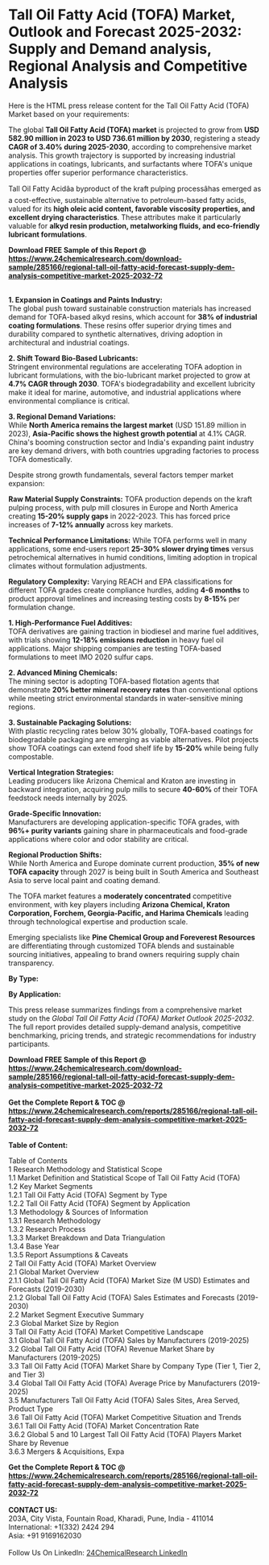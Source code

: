<h1>Tall Oil Fatty Acid (TOFA) Market, Outlook and Forecast 2025-2032: Supply and Demand analysis, Regional Analysis and Competitive Analysis</h1><p>Here is the HTML press release content for the Tall Oil Fatty Acid (TOFA) Market based on your requirements:


</p><p>The global <strong>Tall Oil Fatty Acid (TOFA) market</strong> is projected to grow from <strong>USD 582.90 million in 2023 to USD 736.61 million by 2030</strong>, registering a steady <strong>CAGR of 3.40% during 2025-2030</strong>, according to comprehensive market analysis. This growth trajectory is supported by increasing industrial applications in coatings, lubricants, and surfactants where TOFA's unique properties offer superior performance characteristics.</p><p>Tall Oil Fatty Acidâa byproduct of the kraft pulping processâhas emerged as a cost-effective, sustainable alternative to petroleum-based fatty acids, valued for its <strong>high oleic acid content, favorable viscosity properties, and excellent drying characteristics</strong>. These attributes make it particularly valuable for <strong>alkyd resin production, metalworking fluids, and eco-friendly lubricant formulations</strong>.</p><div><b>Download FREE Sample of this Report @ 
            <a href="https://www.24chemicalresearch.com/download-sample/285166/regional-tall-oil-fatty-acid-forecast-supply-dem-analysis-competitive-market-2025-2032-72">
            https://www.24chemicalresearch.com/download-sample/285166/regional-tall-oil-fatty-acid-forecast-supply-dem-analysis-competitive-market-2025-2032-72</a></b></div><br><p><strong>1. Expansion in Coatings and Paints Industry:</strong><br>
The global push toward sustainable construction materials has increased demand for TOFA-based alkyd resins, which account for <strong>38% of industrial coating formulations</strong>. These resins offer superior drying times and durability compared to synthetic alternatives, driving adoption in architectural and industrial coatings.</p><p><strong>2. Shift Toward Bio-Based Lubricants:</strong><br>
Stringent environmental regulations are accelerating TOFA adoption in lubricant formulations, with the bio-lubricant market projected to grow at <strong>4.7% CAGR through 2030</strong>. TOFA's biodegradability and excellent lubricity make it ideal for marine, automotive, and industrial applications where environmental compliance is critical.</p><p><strong>3. Regional Demand Variations:</strong><br>
While <strong>North America remains the largest market</strong> (USD 151.89 million in 2023), <strong>Asia-Pacific shows the highest growth potential</strong> at 4.1% CAGR. China's booming construction sector and India's expanding paint industry are key demand drivers, with both countries upgrading factories to process TOFA domestically.</p><p>Despite strong growth fundamentals, several factors temper market expansion:</p><p><strong>Raw Material Supply Constraints:</strong> TOFA production depends on the kraft pulping process, with pulp mill closures in Europe and North America creating <strong>15-20% supply gaps</strong> in 2022-2023. This has forced price increases of <strong>7-12% annually</strong> across key markets.</p><p><strong>Technical Performance Limitations:</strong> While TOFA performs well in many applications, some end-users report <strong>25-30% slower drying times</strong> versus petrochemical alternatives in humid conditions, limiting adoption in tropical climates without formulation adjustments.</p><p><strong>Regulatory Complexity:</strong> Varying REACH and EPA classifications for different TOFA grades create compliance hurdles, adding <strong>4-6 months</strong> to product approval timelines and increasing testing costs by <strong>8-15%</strong> per formulation change.</p><p><strong>1. High-Performance Fuel Additives:</strong><br>
TOFA derivatives are gaining traction in biodiesel and marine fuel additives, with trials showing <strong>12-18% emissions reduction</strong> in heavy fuel oil applications. Major shipping companies are testing TOFA-based formulations to meet IMO 2020 sulfur caps.</p><p><strong>2. Advanced Mining Chemicals:</strong><br>
The mining sector is adopting TOFA-based flotation agents that demonstrate <strong>20% better mineral recovery rates</strong> than conventional options while meeting strict environmental standards in water-sensitive mining regions.</p><p><strong>3. Sustainable Packaging Solutions:</strong><br>
With plastic recycling rates below 30% globally, TOFA-based coatings for biodegradable packaging are emerging as viable alternatives. Pilot projects show TOFA coatings can extend food shelf life by <strong>15-20%</strong> while being fully compostable.</p><p><strong>Vertical Integration Strategies:</strong><br>
    Leading producers like Arizona Chemical and Kraton are investing in backward integration, acquiring pulp mills to secure <strong>40-60%</strong> of their TOFA feedstock needs internally by 2025.</p><p><strong>Grade-Specific Innovation:</strong><br>
    Manufacturers are developing application-specific TOFA grades, with <strong>96%+ purity variants</strong> gaining share in pharmaceuticals and food-grade applications where color and odor stability are critical.</p><p><strong>Regional Production Shifts:</strong><br>
    While North America and Europe dominate current production, <strong>35% of new TOFA capacity</strong> through 2027 is being built in South America and Southeast Asia to serve local paint and coating demand.</p><p>The TOFA market features a <strong>moderately concentrated</strong> competitive environment, with key players including <strong>Arizona Chemical, Kraton Corporation, Forchem, Georgia-Pacific, and Harima Chemicals</strong> leading through technological expertise and production scale.</p><p>Emerging specialists like <strong>Pine Chemical Group and Foreverest Resources</strong> are differentiating through customized TOFA blends and sustainable sourcing initiatives, appealing to brand owners requiring supply chain transparency.</p><p><strong>By Type:</strong></p><p><strong>By Application:</strong></p><p>This press release summarizes findings from a comprehensive market study on the <em>Global Tall Oil Fatty Acid (TOFA) Market Outlook 2025-2032</em>. The full report provides detailed supply-demand analysis, competitive benchmarking, pricing trends, and strategic recommendations for industry participants.</p><div><b>Download FREE Sample of this Report @ 
            <a href="https://www.24chemicalresearch.com/download-sample/285166/regional-tall-oil-fatty-acid-forecast-supply-dem-analysis-competitive-market-2025-2032-72">
            https://www.24chemicalresearch.com/download-sample/285166/regional-tall-oil-fatty-acid-forecast-supply-dem-analysis-competitive-market-2025-2032-72</a></b></div><br><div><b>Get the Complete Report & TOC @ 
            <a href="https://www.24chemicalresearch.com/reports/285166/regional-tall-oil-fatty-acid-forecast-supply-dem-analysis-competitive-market-2025-2032-72">
            https://www.24chemicalresearch.com/reports/285166/regional-tall-oil-fatty-acid-forecast-supply-dem-analysis-competitive-market-2025-2032-72</a></b></div><br>
            <b>Table of Content:</b><p>Table of Contents<br />
1 Research Methodology and Statistical Scope<br />
1.1 Market Definition and Statistical Scope of Tall Oil Fatty Acid (TOFA)<br />
1.2 Key Market Segments<br />
1.2.1 Tall Oil Fatty Acid (TOFA) Segment by Type<br />
1.2.2 Tall Oil Fatty Acid (TOFA) Segment by Application<br />
1.3 Methodology & Sources of Information<br />
1.3.1 Research Methodology<br />
1.3.2 Research Process<br />
1.3.3 Market Breakdown and Data Triangulation<br />
1.3.4 Base Year<br />
1.3.5 Report Assumptions & Caveats<br />
2 Tall Oil Fatty Acid (TOFA) Market Overview<br />
2.1 Global Market Overview<br />
2.1.1 Global Tall Oil Fatty Acid (TOFA) Market Size (M USD) Estimates and Forecasts (2019-2030)<br />
2.1.2 Global Tall Oil Fatty Acid (TOFA) Sales Estimates and Forecasts (2019-2030)<br />
2.2 Market Segment Executive Summary<br />
2.3 Global Market Size by Region<br />
3 Tall Oil Fatty Acid (TOFA) Market Competitive Landscape<br />
3.1 Global Tall Oil Fatty Acid (TOFA) Sales by Manufacturers (2019-2025)<br />
3.2 Global Tall Oil Fatty Acid (TOFA) Revenue Market Share by Manufacturers (2019-2025)<br />
3.3 Tall Oil Fatty Acid (TOFA) Market Share by Company Type (Tier 1, Tier 2, and Tier 3)<br />
3.4 Global Tall Oil Fatty Acid (TOFA) Average Price by Manufacturers (2019-2025)<br />
3.5 Manufacturers Tall Oil Fatty Acid (TOFA) Sales Sites, Area Served, Product Type<br />
3.6 Tall Oil Fatty Acid (TOFA) Market Competitive Situation and Trends<br />
3.6.1 Tall Oil Fatty Acid (TOFA) Market Concentration Rate<br />
3.6.2 Global 5 and 10 Largest Tall Oil Fatty Acid (TOFA) Players Market Share by Revenue<br />
3.6.3 Mergers & Acquisitions, Expa</p><div><b>Get the Complete Report & TOC @ 
            <a href="https://www.24chemicalresearch.com/reports/285166/regional-tall-oil-fatty-acid-forecast-supply-dem-analysis-competitive-market-2025-2032-72">
            https://www.24chemicalresearch.com/reports/285166/regional-tall-oil-fatty-acid-forecast-supply-dem-analysis-competitive-market-2025-2032-72</a></b></div><br><b>CONTACT US:</b><br>
            203A, City Vista, Fountain Road, Kharadi, Pune, India - 411014<br>
            International: +1(332) 2424 294<br>
            Asia: +91 9169162030 <br><br>
            Follow Us On LinkedIn: <a href="https://www.linkedin.com/company/24chemicalresearch/">24ChemicalResearch LinkedIn</a>